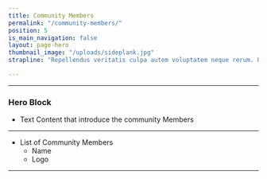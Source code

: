 ```yaml
---
title: Community Members
permalink: "/community-members/"
position: 5
is_main_navigation: false
layout: page-hero
thumbnail_image: "/uploads/sideplank.jpg"
strapline: "Repellendus veritatis culpa autem voluptatem neque rerum. Odit eaque voluptatem culpa vel omnis saepe. Minus sed iusto reiciendis voluptatem. Aspernatur quia sequi quos cumque quam ut."

---
```


***
### Hero Block
+ Text Content that introduce the community Members

***

+ List of Community Members
    + Name
    + Logo

***